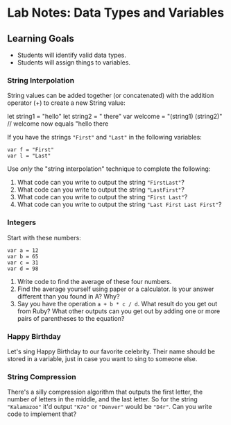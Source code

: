 # Lab Notes: Data Types and Variables

## Learning Goals

* Students will identify valid data types.
* Students will assign things to variables.


### String Interpolation

String values can be added together (or concatenated) with the addition operator (+) to create a new String value:

let string1 = "hello"
let string2 = " there"
var welcome = "\(string1) \(string2)"
// welcome now equals "hello there

If you have the strings `"First"` and `"Last"` in the following variables:

```
var f = "First"
var l = "Last"
```

Use *only* the "string interpolation" technique to complete the following:

1. What code can you write to output the string `"FirstLast"`?
2. What code can you write to output the string `"LastFirst"`?
3. What code can you write to output the string `"First Last"`?
4. What code can you write to output the string `"Last First Last First"`?


### Integers

Start with these numbers:

```
var a = 12
var b = 65
var c = 31
var d = 98
```

1. Write code to find the average of these four numbers.
2. Find the average yourself using paper or a calculator. Is your answer different than you found in A? Why?
3. Say you have the operation `a + b * c / d`. What result do you get out from Ruby? What other outputs can you get out by adding one or more pairs of parentheses to the equation?

### Happy Birthday

Let's sing Happy Birthday to our favorite celebrity. Their name should be stored in a variable, just in case you want to sing to someone else.

### String Compression

There's a silly compression algorithm that outputs the first letter, the number of letters in the middle,
and the last letter. So for the string `"Kalamazoo"` it'd output `"K7o"` or `"Denver"` would be `"D4r"`.
Can you write code to implement that?
